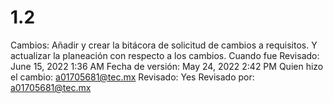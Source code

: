 # 1.2

Cambios: Añadir y crear la bitácora de solicitud de cambios a requisitos. Y actualizar la planeación con respecto a los cambios.
Cuando fue Revisado: June 15, 2022 1:36 AM
Fecha de  versión: May 24, 2022 2:42 PM
Quien hizo el cambio: a01705681@tec.mx
Revisado: Yes
Revisado por: a01705681@tec.mx